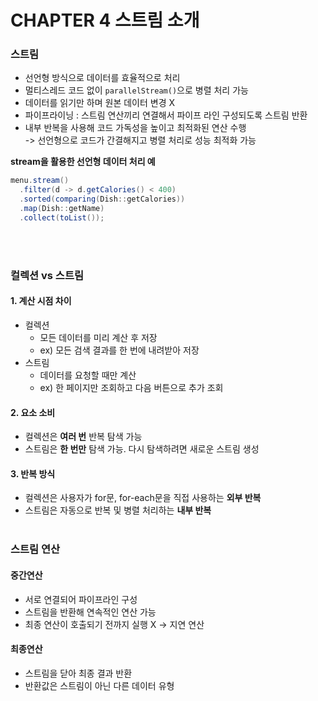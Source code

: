 # CHAPTER 4 스트림 소개

### 스트림
- 선언형 방식으로 데이터를 효율적으로 처리
- 멀티스레드 코드 없이 `parallelStream()`으로 병렬 처리 가능
- 데이터를 읽기만 하며 원본 데이터 변경 X
- 파이프라이닝 : 스트림 연산끼리 연결해서 파이프 라인 구성되도록 스트림 반환
- 내부 반복을 사용해 코드 가독성을 높이고 최적화된 연산 수행  
-> 선언형으로 코드가 간결해지고 병렬 처리로 성능 최적화 가능

**stream을 활용한 선언형 데이터 처리 예**
```java
menu.stream()
  .filter(d -> d.getCalories() < 400)
  .sorted(comparing(Dish::getCalories))
  .map(Dish::getName)
  .collect(toList());
```
<br><br>

### 컬렉션 vs 스트림
#### 1. 계산 시점 차이
- 컬렉션
  - 모든 데이터를 미리 계산 후 저장
  - ex) 모든 검색 결과를 한 번에 내려받아 저장
- 스트림
  - 데이터를 요청할 때만 계산
  - ex) 한 페이지만 조회하고 다음 버튼으로 추가 조회

#### 2. 요소 소비
- 컬렉션은 **여러 번** 반복 탐색 가능
- 스트림은 **한 번만** 탐색 가능. 다시 탐색하려면 새로운 스트림 생성

#### 3. 반복 방식
- 컬렉션은 사용자가 for문, for-each문을 직접 사용하는 **외부 반복**
- 스트림은 자동으로 반복 및 병렬 처리하는 **내부 반복**
<br><br>

### 스트림 연산
#### 중간연산
  - 서로 연결되어 파이프라인 구성
  - 스트림을 반환해 연속적인 연산 가능
  - 최종 연산이 호출되기 전까지 실행 X -> 지연 연산
#### 최종연산
  - 스트림을 닫아 최종 결과 반환
  - 반환값은 스트림이 아닌 다른 데이터 유형